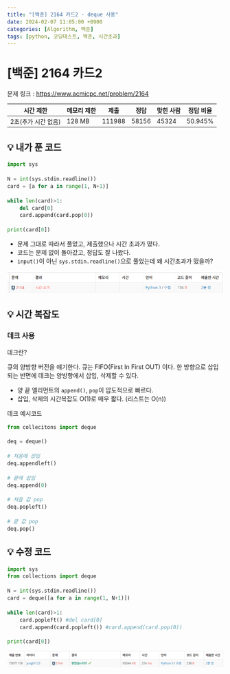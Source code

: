 ```yaml
---
title: "[백준] 2164 카드2 - deque 사용"
date: 2024-02-07 11:05:00 +0900
categories: [Algorithm, 백준]
tags: [python, 코딩테스트, 백준, 시간초과]
---
```


# [백준] 2164 카드2

문제 링크 : https://www.acmicpc.net/problem/2164

| 시간 제한           | 메모리 제한 | 제출   | 정답  | 맞힌 사람 | 정답 비율 |
| ------------------- | ----------- | ------ | ----- | --------- | --------- |
| 2초(추가 시간 없음) | 128 MB      | 111988 | 58156 | 45324     | 50.945%   |

## 💡 내가 푼 코드

```python
import sys

N = int(sys.stdin.readline())
card = [a for a in range(1, N+1)]

while len(card)>1:
    del card[0]
    card.append(card.pop(0))

print(card[0])
```

- 문제 그대로 따라서 풀었고, 제출했으나 시간 초과가 떴다.
- 코드는 문제 없이 돌아갔고, 정답도 잘 나왔다.
- `input()`이 아닌 `sys.stdin.readline()`으로 풀었는데 왜 시간초과가 떴을까?

![2164_시간초과](/images/2024-02-07/2164_시간초과.png)

## 💡 시간 복잡도

### 데크 사용

데크란?

큐의 양방향 버전을 얘기한다. 큐는 FIFO(First In First OUT) 이다. 한 방향으로 삽입되는 반면에 데크는 양방향에서 삽입, 삭제할 수 있다.

- 양 끝 엘리먼트의 `append()`, `pop`이 압도적으로 빠르다.
- 삽입, 삭제의 시간복잡도 O(1)로 매우 짧다. (리스트는 O(n))

데크 예시코드

```python
from collecitons import deque

deq = deque()

# 처음에 삽입
deq.appendleft()

# 끝에 삽입
deq.append(0)

# 처음 값 pop
deq.popleft()

# 끝 값 pop
deq.pop()
```

## 💡 수정 코드

```python
import sys
from collections import deque

N = int(sys.stdin.readline())
card = deque([a for a in range(1, N+1)])

while len(card)>1:
    card.popleft() #del card[0]
    card.append(card.popleft()) #card.append(card.pop(0))

print(card[0])

```

![Alt text](/images/2024-02-07/2164_성공%20copy.png)
